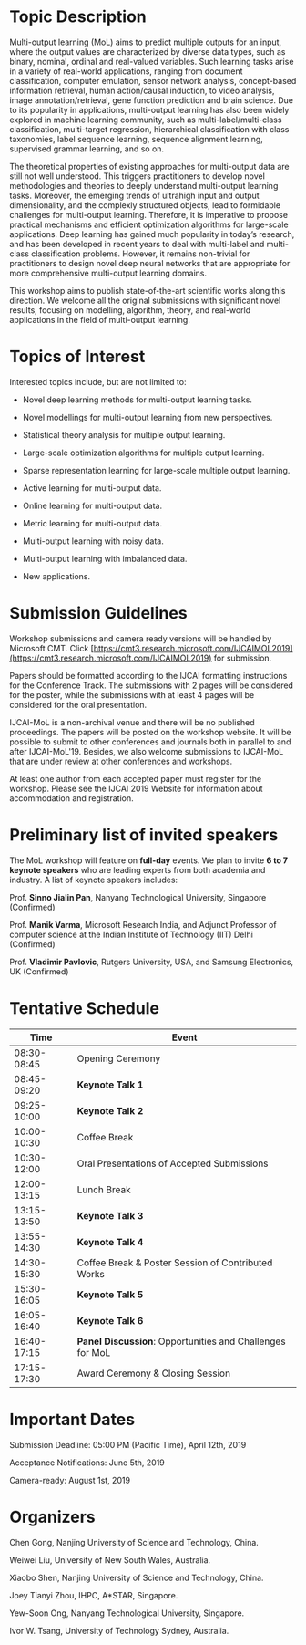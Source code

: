 # Topic Description

Multi-output learning (MoL) aims to predict multiple outputs for an input, where the output values are characterized by diverse data types, such as binary, nominal, ordinal and real-valued variables. Such learning tasks arise in a variety of real-world applications, ranging from document classification, computer emulation, sensor network analysis, concept-based information retrieval, human action/causal induction, to video analysis, image annotation/retrieval, gene function prediction and brain science. Due to its popularity in applications, multi-output learning has also been widely explored in machine learning community, such as multi-label/multi-class classification, multi-target regression, hierarchical classification with class taxonomies, label sequence learning, sequence alignment learning, supervised grammar learning, and so on.

The theoretical properties of existing approaches for multi-output data are still not well understood. This triggers practitioners to develop novel methodologies and theories to deeply understand multi-output learning tasks. Moreover, the emerging trends of ultrahigh input and output dimensionality, and the complexly structured objects, lead to formidable challenges for multi-output learning. Therefore, it is imperative to propose practical mechanisms and efficient optimization algorithms for large-scale applications. Deep learning has gained much popularity in today’s research, and has been developed in recent years to deal with multi-label and multi-class classification problems. However, it remains non-trivial for practitioners to design novel deep neural networks that are appropriate for more comprehensive multi-output learning domains.

This workshop aims to publish state-of-the-art scientific works along this direction. We welcome all the original submissions with significant novel results, focusing on modelling, algorithm, theory, and real-world applications in the field of multi-output learning.


# Topics of Interest

Interested topics include, but are not limited to:

- Novel deep learning methods for multi-output learning tasks.

- Novel modellings for multi-output learning from new perspectives.

- Statistical theory analysis for multiple output learning.

- Large-scale optimization algorithms for multiple output learning.

- Sparse representation learning for large-scale multiple output learning.

- Active learning for multi-output data.

- Online learning for multi-output data.

- Metric learning for multi-output data.

- Multi-output learning with noisy data.  

- Multi-output learning with imbalanced data. 

- New applications.


# Submission Guidelines

Workshop submissions and camera ready versions will be handled by Microsoft CMT. Click [https://cmt3.research.microsoft.com/IJCAIMOL2019](https://cmt3.research.microsoft.com/IJCAIMOL2019) for submission. 

Papers should be formatted according to the IJCAI formatting instructions for the Conference Track. The submissions with 2 pages will be considered for the poster, while the submissions with at least 4 pages will be considered for the oral presentation. 

IJCAI-MoL is a non-archival venue and there will be no published proceedings. The papers will be posted on the workshop website. It will be possible to submit to other conferences and journals both in parallel to and after IJCAI-MoL'19. Besides, we also welcome submissions to IJCAI-MoL that are under review at other conferences and workshops. 

At least one author from each accepted paper must register for the workshop. Please see the IJCAI 2019 Website for information about accommodation and registration. 


<!-- To be announced
-->

<!--

Workshop submissions and camera ready versions will be handled by Microsoft CMT. Click [https://cmt3.research.microsoft.com/ACMLMoL2018](https://cmt3.research.microsoft.com/ACMLMoL2018) for submission.

Papers should be formatted according to the ACML formatting instructions for the Conference Track. The submissions with 2 pages will be considered for the poster, while submissions with at least 6 pages will be considered for the oral presentation. The selective oral papers will be invited for IEEE TNNLS Special Issue on "Structured Multi-output Learning: Modelling, Algorithm, Theory and Applications" ([https://cis.ieee.org/images/files/Documents/Transactions/TNNLS/TNNLS_SMLMATA-CFP.pdf](https://cis.ieee.org/images/files/Documents/Transactions/TNNLS/TNNLS_SMLMATA-CFP.pdf)).

ACML-MoL is a non-archival venue and there will be no published proceedings. The papers will be posted on the workshop website. It will be possible to submit to other conferences and journals both in parallel to and after ACML-MoL'18. Besides, we also welcome submissions to ACML-MoL that are under review at other conferences and workshops.

At least one author from each accepted paper must register for the workshop. Please see the ACML 2018 Website for information about accommodation and registration.

-->

# Preliminary list of invited speakers


The MoL workshop will feature on **full-day** events. We plan to invite **6 to 7 keynote speakers** who are leading experts from both academia and industry. A list of keynote speakers includes:

Prof. **Sinno Jialin Pan**, Nanyang Technological University, Singapore (Confirmed)

Prof. **Manik Varma**, Microsoft Research India, and Adjunct Professor of computer science at the Indian Institute of Technology (IIT) Delhi  (Confirmed)

Prof. **Vladimir Pavlovic**, Rutgers University, USA, and Samsung Electronics, UK (Confirmed)


# Tentative Schedule


| Time          | Event             |
| ------------- | -------------     |
| 08:30-08:45   | Opening Ceremony  |
| 08:45-09:20   | **Keynote Talk 1**    |
| 09:25-10:00   | **Keynote Talk 2**    |
| 10:00-10:30   | Coffee Break      |
| 10:30-12:00   | Oral Presentations of Accepted Submissions |
| 12:00-13:15   | Lunch Break       |
| 13:15-13:50   | **Keynote Talk 3**    |
| 13:55-14:30   | **Keynote Talk 4**   |
| 14:30-15:30   | Coffee Break & Poster Session of Contributed Works |
| 15:30-16:05   | **Keynote Talk 5**    |
| 16:05-16:40   | **Keynote Talk 6**    |
| 16:40-17:15   | **Panel Discussion**: Opportunities and Challenges for MoL |
| 17:15-17:30   | Award Ceremony & Closing Session |


<!--
To be announced
-->

<!--

8:50 - 9:00 Introduction

9:00 - 10:00 Invited Keynote Talk

===10:00-10:30 Morning tea===

10:30 - 10:55 Paper presentation

10:55 - 11:20 Paper presentation

11:20 - 11:35 Paper presentation

===11:35 - 11:50 Panel discussion===

11:50 - 12:05 Paper presentation

12:05 - 12:20 Paper presentation

12:20 - 12:35 Paper presentation

===12:35 - 12:50 Panel discussion===

-->

# Important Dates

Submission Deadline: 05:00 PM (Pacific Time), April 12th, 2019

Acceptance Notifications: June 5th, 2019

Camera-ready: August 1st, 2019


<!--To be announced



Submission: 20 Sep, 2018.

Notification: 01 Oct, 2018.

Workshop: 14 Nov, 2018.

-->

# Organizers

Chen Gong, Nanjing University of Science and Technology, China.

Weiwei Liu, University of New South Wales, Australia.

Xiaobo Shen, Nanjing University of Science and Technology, China.

Joey Tianyi Zhou, IHPC, A\*STAR, Singapore. 

Yew-Soon Ong, Nanyang Technological University, Singapore.

Ivor W. Tsang, University of Technology Sydney, Australia.



